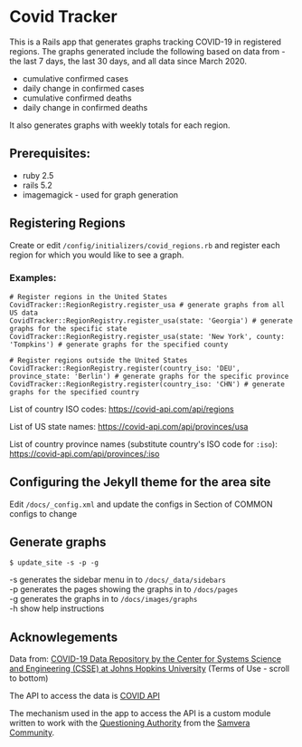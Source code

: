 # Covid Tracker

This is a Rails app that generates graphs tracking COVID-19 in registered regions.  The graphs generated include the following based on data from  - the last 7 days, the last 30 days, and all data since March 2020.
 
* cumulative confirmed cases 
* daily change in confirmed cases
* cumulative confirmed deaths
* daily change in confirmed deaths

It also generates graphs with weekly totals for each region.

## Prerequisites:

* ruby 2.5
* rails 5.2
* imagemagick - used for graph generation

## Registering Regions

Create or edit `/config/initializers/covid_regions.rb` and register each region for which you would like to see a graph.

### Examples:

```
# Register regions in the United States
CovidTracker::RegionRegistry.register_usa # generate graphs from all US data
CovidTracker::RegionRegistry.register_usa(state: 'Georgia') # generate graphs for the specific state
CovidTracker::RegionRegistry.register_usa(state: 'New York', county: 'Tompkins') # generate graphs for the specified county

# Register regions outside the United States
CovidTracker::RegionRegistry.register(country_iso: 'DEU', province_state: 'Berlin') # generate graphs for the specific province
CovidTracker::RegionRegistry.register(country_iso: 'CHN') # generate graphs for the specified country
```

List of country ISO codes: https://covid-api.com/api/regions

List of US state names: https://covid-api.com/api/provinces/usa

List of country province names (substitute country's ISO code for `:iso`): https://covid-api.com/api/provinces/:iso 

## Configuring the Jekyll theme for the area site

Edit `/docs/_config.xml` and update the configs in Section of COMMON configs to change

## Generate graphs

```
$ update_site -s -p -g
```

-s generates the sidebar menu in to `/docs/_data/sidebars` <br />
-p generates the pages showing the graphs in to `/docs/pages` <br />
-g generates the graphs in to `/docs/images/graphs` <br />
-h show help instructions

## Acknowlegements

Data from: 
[COVID-19 Data Repository by the Center for Systems Science and Engineering (CSSE) at Johns Hopkins University](https://github.com/CSSEGISandData/COVID-19) 
(Terms of Use - scroll to bottom)

The API to access the data is 
[COVID API](https://documenter.getpostman.com/view/10724784/SzYXWz3x?version=latest#8b133941-d8b3-4055-8047-46171581cac4)

The mechanism used in the app to access the API is a custom module written to work with the
[Questioning Authority](https://github.com/samvera/questioning_authority) from the [Samvera Community](https://samvera.org). 
